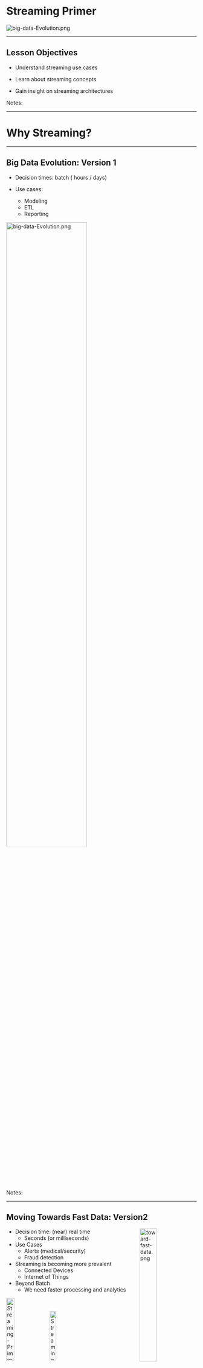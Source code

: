 # Streaming Primer

<img src="../../assets/images/streaming/3rd-party/streaming-data.png" alt="big-data-Evolution.png" style="max-width:50%;"/>

---

## Lesson Objectives

* Understand streaming use cases

* Learn about streaming concepts

* Gain insight on streaming architectures

Notes:

---

# Why Streaming?

---

## Big Data Evolution: Version 1

* Decision times: batch ( hours / days)

* Use cases:
    - Modeling
    - ETL
    - Reporting

<img src="../../assets/images/streaming/big-data-Evolution.png" alt="big-data-Evolution.png" style="width:65%;"/><!-- {"left" : 1.46, "top" : 3.21, "height" : 3.71, "width" : 7.33} -->

Notes:

---

## Moving Towards Fast Data: Version2

<img src="../../assets/images/streaming/toward-fast-data.png" alt="toward-fast-data.png" style="width:30%;float:right;"/><!-- {"left" : 6.62, "top" : 1.23, "height" : 3.24, "width" : 3.27} -->

  * Decision time: (near) real time
    - Seconds (or milliseconds)
  * Use Cases
    - Alerts (medical/security)
    - Fraud detection
  * Streaming is becoming more prevalent
    - Connected Devices
    - Internet of Things
  * Beyond Batch
    - We need faster processing and analytics

<img src="../../assets/images/streaming/3rd-party/Streaming-Primer-Moving-Towards-Fast-Data-Version-2-3.png" alt="Streaming-Primer-Moving-Towards-Fast-Data-Version-2-3.png" style="width:20.5%; "/><!-- {"left" : 2.58, "top" : 6.9, "height" : 1.81, "width" : 2.63} --> &nbsp; <img src="../../assets/images/streaming/3rd-party/Streaming-Primer-Moving-Towards-Fast-Data-Version-2-4.png" alt="Streaming-Primer-Moving-Towards-Fast-Data-Version-2-4.png" style="width:18.3%; "/><!-- {"left" : 5.24, "top" : 6.9, "height" : 1.81, "width" : 2.43} -->




Notes:




---

## Streaming Volumes: Texas Utilities Smart Meter Data

<img src="../../assets/images/streaming/Texas-Utilities-Smart-Meter-Data.png" alt="Texas-Utilities-Smart-Meter-Data.png" style="width:65%;"/><!-- {"left" : 0.94, "top" : 1.81, "height" : 3.88, "width" : 8.37} -->



Notes:




---

## Streaming Use Cases

  * Netflix
    - Recommendations
    - 450 billion events/day

  * Weather Company
    - Analyze weather sensor data
    - Billions of events/day
    - Multi-Petabyte (PB) traffic daily

  * More use cases at [BigDataUseCases.info](www.BigDataUseCases.info)

<img src="../../assets/images/logos/netflix-logo-1.png" alt="netflix.png" style="width:25%;"/><!-- {"left" : 2.12, "top" : 5.52, "height" : 1.47, "width" : 3.18} -->
  &nbsp;  &nbsp;
<img src="../../assets/images/streaming/3rd-party/the-weather-company.png" alt="the-weather-company.png" style="width:20%;"/><!-- {"left" : 6.24, "top" : 5.52, "height" : 1.47, "width" : 1.89} -->



Notes:




---

# Streaming Concepts

---

## Real Time / Near Real Time

* The 'real' real time is in milliseconds order
    - DB query returns in 2 ms

* 'near real time' is seconds
    - We can process an event within 3 seconds of its generation time



| Name                              | Time                                                | Example                       |
|------------------------------------|-----------------------------------------------------|-------------------------------|
| Hard real time                     | Single order ms,sub milli seconds  </br>1 ms,0.5 ms | Space shuttle control systems |
| Credit card transaction processing | 50 ms, 300 ms                                       | Db queries                    |
| Sending Emails                     | 2 secs +                                            | Stream processing latency     |
|                                    | 1 min +                                             | Mini batch queries            |



Notes:




---
## Streaming Concepts

  * Processing model
    - Event based or micro batch based
  * Processing guarantees
    - At least once
    - At most once
    - Exactly once
  * State management
  * Event time vs. Arrival time
  * Window Operations
  * Back-pressure adjustment



Notes:




---

## Event Based Vs. Batch

<img src="../../assets/images/streaming/event-vs-batch-1.png"  style="width:70%;"/><!-- {"left" : 1.17, "top" : 1.94, "height" : 5.19, "width" : 7.91} -->

---

## Event Based Vs. Batch

<img src="../../assets/images/streaming/Streaming-proccessing-model.png"  style="width:35%;float:right;"/><!-- {"left" : 2.44, "top" : 6.32, "height" : 2.46, "width" : 5.38} -->

* Event Based:
    - Events are processed, individually,  as they come in
    - Usually low latency
    - Frameworks: Storm, Flink, Nifi, Samza

* Micro-Batch
    - Events arrived during a particular time frame (5 secs) are processed as a batch
    - Slightly higher latency (due to batching)
    - Better throughput
    - Frameworks: Spark Streaming

* **Instructor: please explain the difference between 'latency' the 'throughput'**

Notes:

---

## Processing Guarantees


<img src="../../assets/images/streaming/processing-guarantees-1.png" style="width:55%;float:right;"/><!-- {"left" : 6.76, "top" : 0.88, "height" : 4.37, "width" : 3.28} -->

* At Least Once

* At Most Once

* Exactly Once

* In the order of effort required:
    - At-most-once <  At-least-once  < exactly-once

---

## At Most Once

<img src="../../assets/images/streaming/processing-guarantees-1.png" style="width:45%;float:right;"/><!-- {"left" : 6.76, "top" : 0.88, "height" : 4.37, "width" : 3.28} -->

* **Event is sent only once**

* **No duplicate processing**

* Events **can be dropped** due to crashes or heavy load

* E.g.  Web requests (if the web server is busy, requests are dropped)

<img src="../../assets/images/streaming/at-most-once-1.png" style="width:40%;;"/><!-- {"left" : 6.76, "top" : 0.88, "height" : 4.37, "width" : 3.28} -->

---

## At Least Once

<img src="../../assets/images/streaming/processing-guarantees-1.png" style="width:50%;float:right;"/><!-- {"left" : 6.76, "top" : 0.88, "height" : 4.37, "width" : 3.28} -->

- All events are **guaranteed to be processed (no dropped events)**

- How ever, **events can be processed more than once**

- In case of failure recovery, events can be re-sent  and processed again.

- **Most common** implementation

- Frameworks: All (Storm, Spark, NiFi, Samza, Flink)

---

## Handling Duplicate Events

<img src="../../assets/images/streaming/duplicate-event-processing-1.png" style="width:50%;float:right;"/><!-- {"left" : 6.76, "top" : 0.88, "height" : 4.37, "width" : 3.28} -->

* A resilient streaming system, has to be ready to handle duplicate events

* Here we have 2 scenarios:

* First one, we are inserting a new record for each event received.  This will result in **duplicate records in the database**

* Second one, we are checking to see if the event is processed already, only if not, then a new record is inserted

* Second approach is more resilient, can deal with duplicate events
    - This is called **idempotent processing** (no side effects for duplicate events)

Notes:

---

## Class Discussion: Handling Duplicate Events

* **Question:  First, we need a way to uniquely identify and track events through the pipeline. How can we do this?**
    - Discuss a few options
    - Can a unique id created at event source?  How?
    - If events are coming into our system without a unique identifier, how can we deal with this?

* **Question: Given events have unique event id, how can we avoid duplicate processing?**

Notes:

---

## Exactly Once

<img src="../../assets/images/streaming/processing-guarantees-1.png" style="width:50%;float:right;"/><!-- {"left" : 6.76, "top" : 0.88, "height" : 4.37, "width" : 3.28} -->

* Events are guaranteed to be processed **once and only once**

* **No dropped events**

* **No duplicate processing**

* Frameworks: Storm (with Trident), Flink, Spark, Samza

* Sample applications
    - Credit card processing





Notes:



---

## Exactly Once

<img src="../../assets/images/streaming/3rd-party/distributed-systems-exactly-once.png"  style="width:80%;"/>

---

## Processing Guarantees Summary



| Application                        | Processing                                                                                                                                          |
|------------------------------------|-----------------------------------------------------------------------------------------------------------------------------------------------------|
| GPS routing app                    | -At most once. We can skip past events to catch up to latest events ('next turn' is more important than past data) </br>-At least once can work too |
| Credit card transaction processing | -Exactly once we don't want to charge credit cards twice due to duplicate processing                                                                |
| Sending Emails                     | -At least once We don't want drop any emails.,Duplicate processing is OK (we might send duplicate emails)                                           |

<!-- {"left" : 0.25, "top" : 1.48, "height" : 3.73, "width" : 9.75} -->

Notes:

---


## State Management

  * Can the framework remember state associated with events?

  * Per event processing (filter , transformation) don't need state
    - Filter #hashtags from tweets

  * However, complex operations like joining, grouping, aggregating (counts) require state
    - What is the max temperature reported in last one hour

  * SQL analogy
    - Select,  and where clauses don't need state.
    - JOIN / Group BY usually require state

  * Support varies according framework

Notes:

---

## State Management Strategies

<img src="../../assets/images/streaming/Streaming-Primer-State-Management-Strategies-011.png" alt="Streaming-Primer-State-Management-Strategies-011.png.png" style="width:40%;"/><!-- {"left" : 0.43, "top" : 1.59, "height" : 1.85, "width" : 4.9} -->
  &nbsp; <img src="../../assets/images/streaming/Streaming-Primer-State-Management-Strategies-11.png" alt="Streaming-Primer-State-Management-Strategies-11.png" style="width:40%;"/> &nbsp; <!-- {"left" : 5.6, "top" : 1.83, "height" : 2.88, "width" : 4.23} -->


<img src="../../assets/images/streaming/Streaming-Primer-State-Management-Strategies-12.png" alt="Streaming-Primer-State-Management-Strategies-12.png" style="width:30%;"/><!-- {"left" : 1.89, "top" : 5.35, "height" : 2.57, "width" : 6.47} -->


Notes:

---

## State Management

* Store state in memory:
    - Lost if node crashes
    - All types of events have to go to a particular node to compare state

* Store state in an external store (DB)
    - State can be maintained across nodes
    - Queries can increase latencies and become bottle neck and limit speed of processing

* Store state along with the event (piggy packing)
    - Event has 'complete payload' with state
    - Efficient, no need for external storage
    - Increases event size (need high throughput IO)

Notes:

---

## Window Operations

<img src="../../assets/images/streaming/time-window-operations-1.png" style="width:45%;float:right;"/><!-- {"left" : 6.76, "top" : 0.88, "height" : 4.37, "width" : 3.28} -->

* To answer some queries, we need to process events in a certain time frame.
    - E.g.  How much AAPL  stock has gone up in last 10 minutes?

* **Window based operations** allow us group a bunch of messages by time and process them

* Some frameworks support window operations natively:  Spark, Flink

Notes:

---

## Event Time and Arrival Time

* **Event Time**: When the event occurred / generated

* **Arrival Time**: When event arrives for processing

* Event Time < Arrival Time

* Some times events may arrive 'out of order' (due to network lag, outtage ..etc)

<img src="../../assets/images/streaming/event-time-vs-arrival-time-2.png" style="width:50%;"/><!-- {"left" : 2.12, "top" : 5.02, "height" : 3.42, "width" : 6.01} -->

Notes:

---

## Event Time vs. Arrival Time 

<img src="../../assets/images/streaming/event-time-vs-arrival-time-1-starwars.png" style="width:90%;"/><!-- {"left" : 0.61, "top" : 1.92, "height" : 4.13, "width" : 9.03} -->

Notes:

---

## Class Discussion: Processing Order

<img src="../../assets/images/streaming/event-time-vs-arrival-time-2.png" style="width:40%;float:right;"/><!-- {"left" : 2.12, "top" : 5.02, "height" : 3.42, "width" : 6.01} -->

* What are some applications where **out-of-order** processing is OK?

* What are some applications, we must process events **in-order**

Notes:

* Out-of-order examples
    - customer support tickets
    - sending out emails
    - sending out promotional offers

* In-order processing
    - credit card transactions
    - bank deposits / widthdrawals
    - Online order processing

---

## Back Pressure

<img src="../../assets/images/streaming/3rd-party/Back-Pressure.png" alt="Back-Pressure.png" style="width:45%;float:right;"/><!-- {"left" : 6.91, "top" : 1.55, "height" : 1.76, "width" : 2.98} -->


* Some times processing lags behind
    - Processing system is too busy
    - Temporary spike in input data (Twitter stream exploding after an election results is announced)

* Events pile up
    - May lead to events being dropped.
      -> un-acceptable in most of the situations

* Solutions
    - signal 'upstream' processors to slow down?
    - Leave events in the persistent buffer longer

Notes:

---

## Back Pressure


<img src="../../assets/images/streaming/back-pressure-1.png" alt="Picture1.png" style="width:50%;"/><!-- {"left" : 1.86, "top" : 1.95, "height" : 2.74, "width" : 6.54} -->


<img src="../../assets/images/streaming/back-pressure-2.png" alt="Picture2.png" style="width:50%;"/><!-- {"left" : 2, "top" : 4.95, "height" : 2.74, "width" : 6.25} -->

Notes:

---

# Streaming Architecture

---

## 3 Tier Streaming Architecture

* Here is a simplified streaming architecture

* We see 3 distinct stages

* **Ingest** stage captures data

* **Processing** handles the data

* And the processed data is stored in **Storage** layer

<img src="../../assets/images/streaming/streaming-architecture-1.png" style="width:95%;"/><!-- {"left" : 0.56, "top" : 3.04, "height" : 3.56, "width" : 9.13} -->

Notes:

---

## Ingest / Capture


* This layer:
    - Captures incoming data
    - Acts as a 'buffer' - smoothes out bursts
    - So even if our processing offline, we won't loose data

* Choices
    - **Kafka**
    - Queues (MQ, JMS ..etc)
    - Cloud based queues like Amazon Kinesis

<img src="../../assets/images/streaming/streaming-architecture-2.png"  style="width:90%;"/><!-- {"left" : 5.88, "top" : 3.48, "height" : 1.89, "width" : 4.21} -->

Notes:

---

## Processing

* We need to process events with low latency  (milliseconds to  seconds)
* There are many **stream/event processing frameworks** available
    - [Storm](https://storm.apache.org/)
    - [Spark](https://spark.apache.org/)
    - [NiFi](https://nifi.apache.org/)
    - [Samza](http://samza.apache.org/)
    - [Flink](https://flink.apache.org/)
    - [Beam](https://beam.apache.org/)
* References:
    - [Evaluating Streaming Frameworks for Large-Scale Event Streaming](https://medium.com/adobetech/evaluating-streaming-frameworks-for-large-scale-event-streaming-7209938373c8)
    - [7 Popular Stream Processing Frameworks Compared](https://www.upsolver.com/blog/popular-stream-processing-frameworks-compared)

<img src="../../assets/images/streaming/streaming-architecture-3.png"  style="width:90%;"/><!-- {"left" : 4.84, "top" : 1.78, "height" : 2.41, "width" : 5.15} -->
Notes:

---

## Streaming Frameworks

* This is just a quick comparison of a few frameworks.  For more details see 'Appendix'


| Feature              | Storm                                             | Spark Streaming | Flink                            | NiFi        |
|----------------------|---------------------------------------------------|-----------------|----------------------------------|-------------|
| Processing Model     | Event-based by default,(Micro Batch using Trident | Micro Batch     | Event-based,+,Micro Batch- based | Event-based |
| Windowing operations | Supported by Trident                              | Yes             | Yes                                | ?           |
| Latency              | Milliseconds                                      | Seconds         | Milliseconds                     |             |
|                      |                                                   |                 |                                  |             |
| At-least-once        | YES                                               | YES             | YES                              | YES         |
| At-most-once         |                                                   |                 |                                  |             |
| Exactly-once         |                                                   |                 |                                  |            &nbsp; |

<!-- {"left" : 0.25, "top" : 1.71, "height" : 5.15, "width" : 9.75} -->

Notes:

---

## Storage

* After events are processed, they are stored for later retrieval
* Two choices:
    - Real time store
    - 'Forever' store
* Real Time Store
    - Need to absorb data in real time
    - Usually a NoSQL storage (HBase, Cassandra ...etc)
    - May contain subset of data (last 1 year ..etc)
* 'Forever store'
    - Needs to store massive amounts of data
    - Support analytics (usually batch)
    - Hadoop / HDFS

<img src="../../assets/images/streaming/streaming-architecture-4.png"  style="width:80%;"/><!-- {"left" : 5.95, "top" : 1.41, "height" : 2.02, "width" : 4.15} -->

Notes:

---

## Lambda Architecture

<img src="../../assets/images/streaming/Lambda-Architecture-1.png" style="width:50%;float:right;"/><!-- {"left" : 1.02, "top" : 2.44, "height" : 4.76, "width" : 8.21} -->

  * [Lambda architecture](https://en.wikipedia.org/wiki/Lambda_architecture) was developed at Twitter to deal with massive amount of data they get
  * All new data is sent to **both batch layer and  speed layer**
  * **Batch layer**
    - Holds master data set (immutable , append-only)
    - Answers batch queries
  * **Serving layer**
    - updates batch views so they can be queried adhoc
  * **Speed Layer**
    - Handles new data
    - Facilitates fast / real-time queries
  * **Query layer**
    - Answers queries using batch & real-time views


Notes:




---

## Lambda Architecture Example

* Kafka is our ingest layer

* Spark is processing engine

* And we are persisting data both in HDFS and in NOSQL

<img src="../../assets/images/streaming/Lambda-Architecture-2.png"  style="width:90%;"/><!-- {"left" : 0.72, "top" : 3.53, "height" : 2.01, "width" : 8.8} -->





Notes:




---

## Streaming Stack - Summary

* Here are some popular choices for streaming stack

* Each tier, you can plugin a technology -- think of it like legos!

<img src="../../assets/images/streaming/streaming-platforms-1.png" style="width:75%;"/><!-- {"left" : 0.41, "top" : 2.4, "height" : 4.26, "width" : 9.43} -->




Notes:



---

## Review and Q&A

<img src="../../assets/images/icons/q-and-a-1.png" style="width:20%;float:right;" /><!-- {"left" : 8.56, "top" : 1.21, "height" : 1.15, "width" : 1.55} -->
<img src="../../assets/images/icons/quiz-icon.png" style="width:40%;float:right;clear:both;" /><!-- {"left" : 6.53, "top" : 2.66, "height" : 2.52, "width" : 3.79} -->

* Let's go over what we have covered so far

* **What are your streaming uses cases ?**

* Any questions?

---


# Appendix: Streaming Frameworks

---

## Streaming Frameworks

  * Storm
  * Spark Streaming  
  * NiFi
  * Flink
  * Samza


Notes:




---

## Storm

* 'Original' stream processing platform
* Open sourced by Twitter around 2010
* Integrates with multiple systems: MQ, Kafka
* Trident is a high level framework on top of Storm


| Feature                         | Storm                  | Storm + Trident     |
|---------------------------------|------------------------|---------------------|
| Processing Model                | Event batch            | Event + micro batch |
| Processing guarantee            | At-least-once          | Exactly-once        |
| State                           | Yes starting with 1.0  |                     |
| Supports window based functions | Yes starting with 1.0  | Yes                 |
| Latency                         | Sub seconds to seconds | Yes                 |
| Caching                         | no                     |                     |
| Supported languages             | Java, Python           |             &nbsp;         |

<!-- {"left" : 0.25, "top" : 3.93, "height" : 4.19, "width" : 9.75} -->

Notes:




---
## Spark Streaming

  * Based on popular Spark framework



  | Feature                         | NiFi                         |
  |---------------------------------|------------------------------|
  | Processing Model                | Micro batch                  |
  | Processing guarantee            | At-least-once,  exactly-once |
  | Supports window based functions | yes                          |
  | Latency                         | seconds                      |
  | Caching                         | yes                          |
  | Supported languages             | Java, Scala, Python          |

<!-- {"left" : 0.25, "top" : 2.07, "height" : 3.5, "width" : 9.75} -->

Notes:




---
## Flink

  * A new framework, that is gaining momentum
  * Developed by consortium of German universities


  | Feature                         | NiFi                        |
  |---------------------------------|-----------------------------|
  | Processing Model                | Event based & batch based   |
  | Processing guarantee            | At-least-once, exactly-once |
  | Supports window based functions | ?                           |
  | Latency                         | Sub seconds to seconds      |
  | Caching                         | ?                           |
  | Supported languages             | Java, Scala, Python         |


<!-- {"left" : 0.25, "top" : 2.78, "height" : 3.5, "width" : 9.75} -->



Notes:




---
## NiFi

  * Event flow and processing system
  * Open sourced by National Security Agency (NSA)
  * A startup (Onviya) was acquired by Horton Works
  * Hortonworks'  'data flow' product



| Feature                         | NiFi                   |
|---------------------------------|------------------------|
| Processing Model                | Event based            |
| Processing guarantee            | At-least-once,?        |
| Supports window based functions | ?                      |
| Latency                         | Sub seconds to seconds |
| Caching                         | ?                      |
| Supported languages             | Java, Scala, Python    |

<!-- {"left" : 0.25, "top" : 3.82, "height" : 3.5, "width" : 9.75} -->


Notes:




---

## Samza

  * Another new framework
  * Developed by LinkedIn
  * Tight integration with Kafka (also developed at LinkedIn)



| Feature                         | Samza                  |
|---------------------------------|------------------------|
| Processing Model                | Event based            |
| Processing guarantee            | At-least-once          |
| Supports window based functions | ?                      |
| State                           | Yes                    |
| Latency                         | Sub seconds to seconds |
| Caching                         | ?                      |
| Supported languages             | Java, Scala, Python    |


<!-- {"left" : 0.25, "top" : 3.82, "height" : 3.5, "width" : 9.75} -->

Notes:




---

## Streaming Frameworks At A Glance

| Feature                  | Storm                                                  | Spark Streaming | Flink                                    | NiFi            | Samza       |
|--------------------------|--------------------------------------------------------|-----------------|------------------------------------------|-----------------|-------------|
| **Processing Model**     | Event based by default</br>(micro batch using Trident) | Micro Batch     | Event based,</br>+ </br>MicroBatch based | Event Based (?) | Event based |
| **Windowing operations** | Yes (from 1.0)                                         | Yes             | Yes                                      | ?               | ?           |
| **State**                | Yes (from 1.0)                                         | Yes             | Yes                                      | Yes             | Yes         |
| **Latency**              | Sub seconds                                            | Seconds         | Sub seconds                              | Sub seconds     | Sub seconds |
| **Back Pressure**        | Yes                                                    |                 | Yes                                      |                 |             |
| **At-least-once**        | YES                                                    | YES             | YES                                      | YES             | YES         |
| **At-most-once**         |                                                        |                 |                                          |                 |             |
| **Exactly-once**         |                                                        |                 |                                          |                 |             &nbsp;|

<!-- {"left" : 0.25, "top" : 1.13, "height" : 7.39, "width" : 9.75} -->

Notes:



